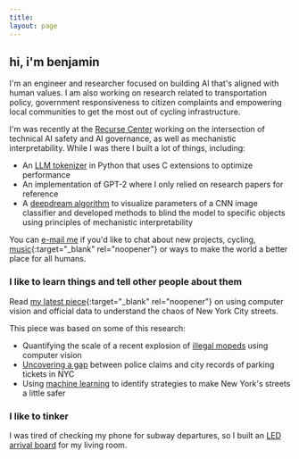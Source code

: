 ```yaml
---
title:
layout: page
---
```


## hi, i'm benjamin

I'm an engineer and researcher focused on building AI that's aligned with human values. I am also working on research related to transportation policy, government responsiveness to citizen complaints and empowering local communities to get the most out of cycling infrastructure.

I'm was recently at the [Recurse Center](https://www.recurse.com) working on the intersection of technical AI safety and AI governance, as well as mechanistic interpretability. While I was there I built a lot of things, including:

- An [LLM tokenizer](/posts/bytephase.md) in Python that uses C extensions to optimize performance
- An implementation of GPT-2 where I only relied on research papers for reference
- A [deepdream algorithm](/posts/dream_mech_interp.md) to visualize parameters of a CNN image classifier and developed methods to blind the model to specific objects using principles of mechanistic interpretability

You can [e-mail me](mailto:contact_arnav.darkened639@8alias.com) if you'd like to chat about
new projects, cycling, [music](https://www.youtube.com/watch?v=OKgYJnBCjXk){:target="_blank" rel="noopener"} or ways to make the world a better place for all humans.

### I like to learn things and tell other people about them
Read [my latest piece](https://www.vitalcitynyc.org/articles/the-lawless-state-of-new-yorks-streets){:target="_blank" rel="noopener"} on using computer vision and official data to understand the chaos of New York City streets.

This piece was based on some of this research:
- Quantifying the scale of a recent explosion of [illegal mopeds](https://benjaminarnav.com/posts/moped_detector/) using computer vision
- [Uncovering a gap](https://benjaminarnav.com/posts/nyc_311/) between police claims and city records of parking tickets in NYC
- Using [machine learning](https://benjaminarnav.com/posts/nyc_trafficML/) to identify strategies to make New York's streets a little safer

### I like to tinker
I was tired of checking my phone for subway departures, so I built an [LED arrival board](https://benjaminarnav.com/posts/arrivals_rgb_display/) for my living room.

